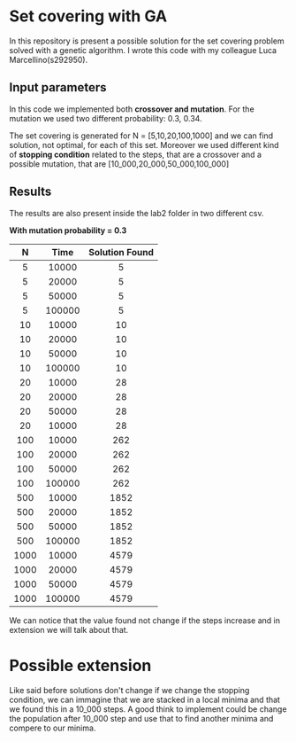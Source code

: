 # Set covering with GA

In this repository is present a possible solution for the set covering problem solved with a genetic algorithm.
I wrote this code with my colleague Luca Marcellino(s292950).

## Input parameters

In this code we implemented both **crossover and mutation**. For the mutation we used two different probability: 0.3, 0.34.

The set covering is generated for N = [5,10,20,100,1000] and we can find solution, not optimal, for each of this set. 
Moreover we used different kind of **stopping condition** related to the steps, that are a crossover and a possible mutation, that are [10_000,20_000,50_000,100_000]

## Results

The results are also present inside the lab2 folder in two different csv.

**With mutation probability = 0.3**

|N |Time|Solution Found
|:----:|:----:|:----:|
5|10000|5
5|20000|5
5|50000|5
5|100000|5
10|10000|10
10|20000|10
10|50000|10
10|100000|10
20|10000|28
20|20000|28
20|50000|28
20|10000|28
100|10000|262
100|20000|262
100|50000|262
100|100000|262
500|10000|1852
500|20000|1852
500|50000|1852
500|100000|1852
1000|10000|4579
1000|20000|4579
1000|50000|4579
1000|100000|4579

We can notice that the value found not change if the steps increase and in extension we will talk about that.

# Possible extension

Like said before solutions don't change if we change the stopping condition, we can immagine that we are stacked in a local minima and that we found this in a 10_000 steps. A good think to implement could be change the population after 10_000 step and use that to find another minima and compere to our minima.


